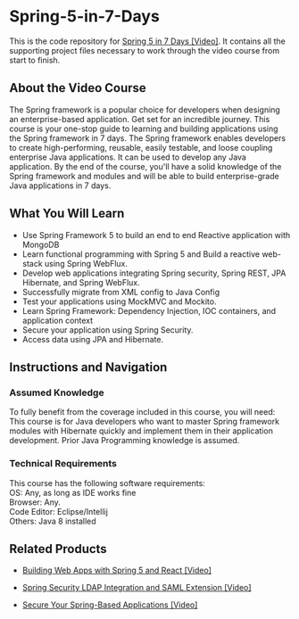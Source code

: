 # Spring-5-in-7-Days
This is the code repository for [Spring 5 in 7 Days [Video]](https://www.packtpub.com/application-development/spring-5-7-days-video). It contains all the supporting project files necessary to work through the video course from start to finish.
## About the Video Course
The Spring framework is a popular choice for developers when designing an enterprise-based application. Get set for an incredible journey.
This course is your one-stop guide to learning and building applications using the Spring framework in 7 days. The Spring framework enables developers to create high-performing, reusable, easily testable, and loose coupling enterprise Java applications. It can be used to develop any Java application. By the end of the course, you'll have a solid knowledge of the Spring framework and modules and will be able to build enterprise-grade Java applications in 7 days. 

<H2>What You Will Learn</H2>
<DIV class=book-info-will-learn-text>
<UL>
<LI>Use Spring Framework 5 to build an end to end Reactive application with MongoDB
<LI>Learn functional programming with Spring 5 and Build a reactive web-stack using Spring WebFlux.
<LI>Develop web applications integrating Spring security, Spring REST, JPA Hibernate, and Spring WebFlux.
<LI>Successfully migrate from XML config to Java Config
<LI>Test your applications using MockMVC and Mockito.
<LI>Learn Spring Framework: Dependency Injection, IOC containers, and application context
<LI>Secure your application using Spring Security.
<LI>Access data using JPA and Hibernate.</LI></UL></DIV>

## Instructions and Navigation
### Assumed Knowledge
To fully benefit from the coverage included in this course, you will need:<br/>
This course is for Java developers who want to master Spring framework modules with Hibernate quickly and implement them in their application development. Prior Java Programming knowledge is assumed.
### Technical Requirements
This course has the following software requirements:<br/>
OS: Any, as long as IDE works fine<br/>
Browser: Any.<br/>
Code Editor: Eclipse/Intellij <br/>
Others: Java 8 installed<br/>




## Related Products
* [Building Web Apps with Spring 5 and React [Video]](https://www.packtpub.com/application-development/building-web-apps-spring-5-and-react-video)

* [Spring Security LDAP Integration and SAML Extension [Video]](https://www.packtpub.com/application-development/spring-security-ldap-integration-and-saml-extension-video)

* [Secure Your Spring-Based Applications [Video]](https://www.packtpub.com/application-development/secure-your-spring-based-applications-video)
